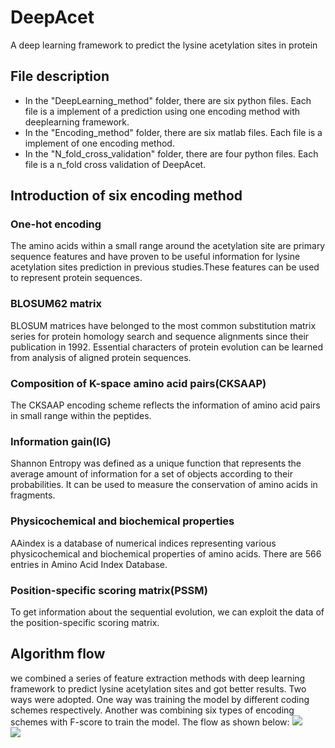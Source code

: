 # DeepAcet
A deep learning framework to predict the lysine acetylation sites in protein
## File description
* In the "DeepLearning_method" folder, there are six python files. Each file is a implement of a prediction using one encoding method with deeplearning framework.
* In the "Encoding_method" folder, there are six matlab files. Each file is a implement of  one encoding method.
* In the "N_fold_cross_validation" folder, there are four python files. Each file is a n_fold cross validation of DeepAcet.

## Introduction of six encoding method
### One-hot encoding
The amino acids within a small range around the acetylation site are primary sequence features and have proven to be useful information for lysine acetylation sites prediction in previous studies.These features can be used to represent protein sequences.
### BLOSUM62 matrix
BLOSUM matrices have belonged to the most common substitution matrix series for protein homology search and sequence alignments since their publication in 1992. Essential characters of protein evolution can be learned from analysis of aligned protein sequences.
### Composition of K-space amino acid pairs(CKSAAP)
The CKSAAP encoding scheme reflects the information of amino acid pairs in small range within the peptides.
### Information gain(IG)
Shannon Entropy was defined as a unique function that represents the average amount of information for a set of objects according to their probabilities. It can be used to measure the conservation of amino acids in fragments.
### Physicochemical and biochemical properties
AAindex is a database of numerical indices representing various physicochemical and biochemical properties of amino acids. There are 566 entries in Amino Acid Index Database.
### Position-specific scoring matrix(PSSM)
To get information about the sequential evolution, we can exploit the data of the position-specific scoring matrix.

## Algorithm flow
we combined a series of feature extraction methods with deep learning framework to predict lysine acetylation sites and got better results. Two ways were adopted. One way was training the model by different coding schemes respectively. Another was combining six types of encoding schemes with F-score to train the model. The flow as shown below:
<img src="https://github.com/Sunmile/DeepAcet/raw/master/Picture/Fig1.png">  
![](https://github.com/Sunmile/DeepAcet/raw/master/Picture/Fig1.png)<br>

